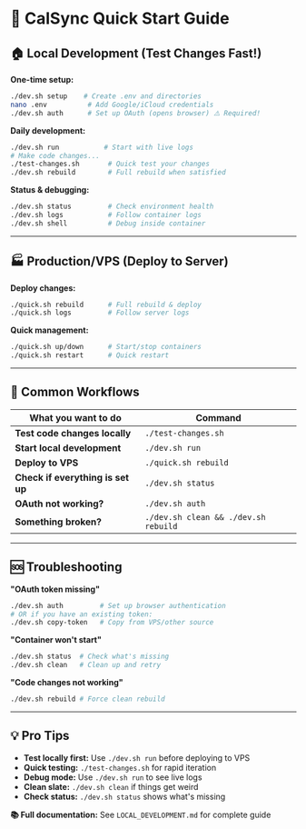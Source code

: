 # 🚀 CalSync Quick Start Guide

## 🏠 Local Development (Test Changes Fast!)

**One-time setup:**
```bash
./dev.sh setup    # Create .env and directories
nano .env          # Add Google/iCloud credentials
./dev.sh auth      # Set up OAuth (opens browser) ⚠️ Required!
```

**Daily development:**
```bash
./dev.sh run           # Start with live logs
# Make code changes...
./test-changes.sh       # Quick test your changes
./dev.sh rebuild        # Full rebuild when satisfied
```

**Status & debugging:**
```bash
./dev.sh status         # Check environment health
./dev.sh logs           # Follow container logs
./dev.sh shell          # Debug inside container
```

---

## 🏭 Production/VPS (Deploy to Server)

**Deploy changes:**
```bash
./quick.sh rebuild      # Full rebuild & deploy
./quick.sh logs         # Follow server logs
```

**Quick management:**
```bash
./quick.sh up/down      # Start/stop containers
./quick.sh restart      # Quick restart
```

---

## 🎯 Common Workflows

| What you want to do | Command |
|---------------------|---------|
| **Test code changes locally** | `./test-changes.sh` |
| **Start local development** | `./dev.sh run` |
| **Deploy to VPS** | `./quick.sh rebuild` |
| **Check if everything is set up** | `./dev.sh status` |
| **OAuth not working?** | `./dev.sh auth` |
| **Something broken?** | `./dev.sh clean && ./dev.sh rebuild` |

---

## 🆘 Troubleshooting

**"OAuth token missing"**
```bash
./dev.sh auth         # Set up browser authentication
# OR if you have an existing token:
./dev.sh copy-token   # Copy from VPS/other source
```

**"Container won't start"**
```bash
./dev.sh status  # Check what's missing
./dev.sh clean   # Clean up and retry
```

**"Code changes not working"**
```bash
./dev.sh rebuild # Force clean rebuild
```

---

## 💡 Pro Tips

- **Test locally first:** Use `./dev.sh run` before deploying to VPS
- **Quick testing:** `./test-changes.sh` for rapid iteration  
- **Debug mode:** Use `./dev.sh run` to see live logs
- **Clean slate:** `./dev.sh clean` if things get weird
- **Check status:** `./dev.sh status` shows what's missing

**📚 Full documentation:** See `LOCAL_DEVELOPMENT.md` for complete guide